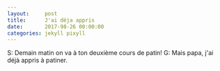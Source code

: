 ```yaml
---
layout:     post
title:      J'ai déja appris
date:       2017-98-26 00:00:00
categories: jekyll pixyll
---
```

S: Demain matin on va à ton deuxième cours de patin!
G: Mais papa, j'ai déjà appris à patiner.
